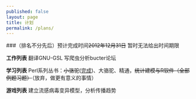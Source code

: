 ```yaml
---
published: false
layout: page
title: 计划
permalink: /plans/
---
```


###（排名不分先后）预计完成时间<del>2012年12月31日</del> 暂时无法给出时间期限

**工作列表** 翻译GNU-GSL 写爬虫分析bucter论坛 

**学习列表** Perl系列丛书：<del>小骆驼</del>([完成](https://github.com/yulijia/Courses/blob/master/Perl/LearningPerl.pl "Learning Perl Scripts"))、大骆驼、精通，<del>统计建模与R软件（全部例题习题）</del>（放弃，做更有意义的事情）

**游戏列表** 建立流感病毒变异模型，分析传播趋势

